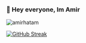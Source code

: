 ### 👋 Hey everyone, Im Amir 

<p align="left"> <img src="https://komarev.com/ghpvc/?username=amirhatam&label=Profile%20views&color=0e75b6&style=flat" alt="amirhatam" /> </p>

[![GitHub Streak](https://github-readme-streak-stats.herokuapp.com?user=amirhatam&theme=javascript-dark)](https://git.io/streak-stats)

<!--
**amirhatam/amirhatam** is a ✨ _special_ ✨ repository because its `README.md` (this file) appears on your GitHub profile.

Here are some ideas to get you started:

- 🔭 I’m currently working on ...
- 🌱 I’m currently learning ...
- 👯 I’m looking to collaborate on ...
- 🤔 I’m looking for help with ...
- 💬 Ask me about ...
- 📫 How to reach me: ...
- 😄 Pronouns: ...
- ⚡ Fun fact: ...
-->
